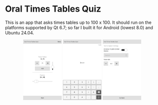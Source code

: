 # Oral Times Tables Quiz

This is an app that asks times tables up to 100 x 100. It should run on the platforms supported by Qt 6.7; so far I built it for Android (lowest 8.0) and Ubuntu 24.04.

<div align="center">
  <img src="./screenshots/android_setup.png" width="25%">
  <img src="./screenshots/android_quiz.png" width="25%">
  <img src="./screenshots/android_settings.png" width="25%">
</div>
